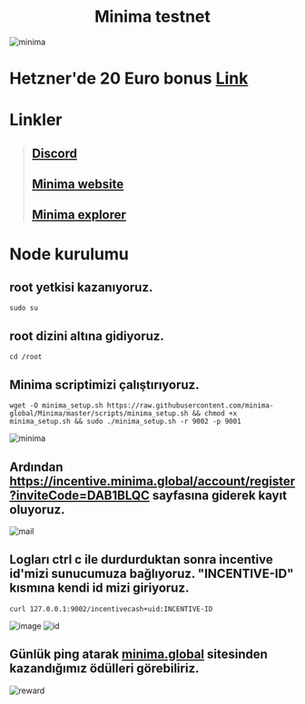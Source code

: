 # <h1 align="center">Minima testnet</h1>

![minima](https://user-images.githubusercontent.com/73015593/178371122-781308f3-35c7-448c-b62c-e26574dcd04b.jpg)

# Hetzner'de 20 Euro bonus [Link](https://hetzner.cloud/?ref=vtZTtbpG2Vcn)   

# Linkler
> ## [Discord](https://discord.gg/GyDYpVZS)<br>
> ## [Minima website](https://www.minima.global/)
> ## [Minima explorer](https://incentive.minima.global/)

# Node kurulumu

## root yetkisi kazanıyoruz.
```
sudo su
```

## root dizini altına gidiyoruz.
```
cd /root
```

## Minima scriptimizi çalıştırıyoruz.
```
wget -O minima_setup.sh https://raw.githubusercontent.com/minima-global/Minima/master/scripts/minima_setup.sh && chmod +x minima_setup.sh && sudo ./minima_setup.sh -r 9002 -p 9001
```
![minima](https://user-images.githubusercontent.com/73015593/178371579-d9417980-b614-4c3b-ae39-8dea04d119d6.PNG)


## Ardından https://incentive.minima.global/account/register?inviteCode=DAB1BLQC sayfasına giderek kayıt oluyoruz.
![mail](https://user-images.githubusercontent.com/73015593/178371795-7ca40d67-94e5-42f7-a96f-2da534892254.PNG)


## Logları ctrl c ile durdurduktan sonra incentive id'mizi sunucumuza bağlıyoruz. "INCENTIVE-ID" kısmına kendi id mizi giriyoruz.
```
curl 127.0.0.1:9002/incentivecash+uid:INCENTIVE-ID
```
![image](https://user-images.githubusercontent.com/73015593/181464102-f4d48d1c-6a55-4e0d-8b9f-af181900161c.png)
![id](https://user-images.githubusercontent.com/73015593/178372682-2bd6eb63-cbea-492c-a7b9-e9fd0fbff7bd.jpg)


## Günlük ping atarak [minima.global](https://incentive.minima.global/) sitesinden kazandığımız ödülleri görebiliriz.
![reward](https://user-images.githubusercontent.com/73015593/178372486-c1825e50-5045-4f3e-8a91-f24820aa0ecf.PNG)
